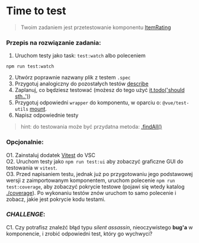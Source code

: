 # Time to test 
              
> Twoim zadaniem jest przetestowanie komponentu [ItemRating](./ItemRating.vue)
                
### Przepis na rozwiązanie zadania:

1. Uruchom testy jako task: `test:watch` albo poleceniem
```npm
npm run test:watch
```

2. Utwórz poprawnie nazwany plik z testem `.spec`
3. Przygotuj analogiczny do pozostałych testów [describe](https://vitest.dev/api/#describe)
4. Zaplanuj, co będziesz testować (możesz do tego użyć [it.todo('should sth..')](https://vitest.dev/api/#test-todo)) 
5. Przygotuj odpowiedni `wrapper` do komponentu, w oparciu o: `@vue/test-utils` [mount](https://test-utils.vuejs.org/api/#mount).
6. Napisz odpowiednie testy

> hint: do testowania może być przydatna metoda: [.findAll()](https://test-utils.vuejs.org/api/#findall)

### Opcjonalnie:
O1. Zainstaluj dodatek [Vitest](https://marketplace.visualstudio.com/items?itemName=ZixuanChen.vitest-explorer) do VSC  
O2. Uruchom testy jako `npm run test:ui` aby zobaczyć graficzne GUI do testowania w `vitest`.  
O3. Przed napisaniem testu, jednak już po przygotowaniu jego podstawowej wersji z zaimportowanym komponentem, uruchom polecenie `npm run test:coverage`, aby zobaczyć pokrycie testowe (pojawi się wtedy katalog [./coverage](./coverage)). Po wykonaniu testów znów uruchom to samo polecenie i zobacz, jakie jest pokrycie kodu testami.

### _CHALLENGE_: 
C1. Czy potrafisz znaleźć błąd typu _silent assassin_, nieoczywistego **bug'a** w komponencie, i zrobić odpowiedni test, który go wychwyci?  
